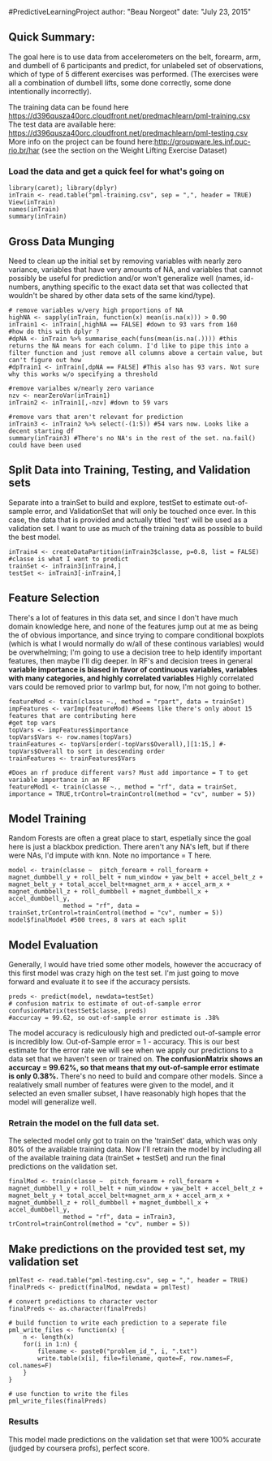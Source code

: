 
#PredictiveLearningProject
author: "Beau Norgeot"
date: "July 23, 2015"


## Quick Summary:
The goal here is to use data from accelerometers on the belt, forearm, arm, and dumbell of 6 participants and predict, for unlabeled set of observations, which of type of 5 different exercises was performed. (The exercises were all a combination of dumbell lifts, some done correctly, some done intentionally incorrectly). 

The training data can be found here https://d396qusza40orc.cloudfront.net/predmachlearn/pml-training.csv
The test data are available here: https://d396qusza40orc.cloudfront.net/predmachlearn/pml-testing.csv
More info on the project can be found here:http://groupware.les.inf.puc-rio.br/har (see the section on the Weight Lifting Exercise Dataset)

### Load the data and get a quick feel for what's going on
```
library(caret); library(dplyr)
inTrain <- read.table("pml-training.csv", sep = ",", header = TRUE)
View(inTrain)
names(inTrain)
summary(inTrain)
```

## Gross Data Munging
Need to clean up the initial set by removing variables with nearly zero variance, variables that have very amounts of NA, and variables that cannot possibly be useful for prediction and/or won't generalize well (names, id-numbers, anything specific to the exact data set that was collected that wouldn't be shared by other data sets of the same kind/type). 

```
# remove variables w/very high proportions of NA
highNA <- sapply(inTrain, function(x) mean(is.na(x))) > 0.90
inTrain1 <- inTrain[,highNA == FALSE] #down to 93 vars from 160
#how do this with dplyr ?
#dpNA <- inTrain %>% summarise_each(funs(mean(is.na(.)))) #this returns the NA means for each column. I'd like to pipe this into a filter function and just remove all columns above a certain value, but can't figure out how
#dpTrain1 <- inTrain[,dpNA == FALSE] #This also has 93 vars. Not sure why this works w/o specifying a threshold

#remove varialbes w/nearly zero variance
nzv <- nearZeroVar(inTrain1)
inTrain2 <- inTrain1[,-nzv] #down to 59 vars

#remove vars that aren't relevant for prediction
inTrain3 <- inTrain2 %>% select(-(1:5)) #54 vars now. Looks like a decent starting df
summary(inTrain3) #There's no NA's in the rest of the set. na.fail() could have been used
```

## Split Data into Training, Testing, and Validation sets
Separate into a trainSet to build and explore, testSet to estimate out-of-sample error, and ValidationSet that will only be touched once ever. In this case, the data that is provided and actually titled 'test' will be used as a validation set. I want to use as much of the training data as possible to build the best model.

```
inTrain4 <- createDataPartition(inTrain3$classe, p=0.8, list = FALSE) #classe is what I want to predict
trainSet <- inTrain3[inTrain4,]
testSet <- inTrain3[-inTrain4,]
```

## Feature Selection

There's a lot of features in this data set, and since I don't have much domain knowledge here, and none of the features jump out at me as being the of obvious importance, and since trying to compare conditional boxplots (which is what I would normally do w/all of these continous variables) would be overwhelming; I'm going to use a decision tree to help identify important features, then maybe I'll dig deeper.
In RF's and decision trees in general **variable importance is biased in favor of continuous variables, variables with many categories, and highly correlated variables** Highly correlated vars could be removed prior to varImp but, for now, I'm not going to bother.

```
featureMod <- train(classe ~., method = "rpart", data = trainSet)
impFeatures <- varImp(featureMod) #Seems like there's only about 15 features that are contributing here
#get top vars
topVars <- impFeatures$importance
topVars$Vars <- row.names(topVars)
trainFeatures <- topVars[order(-topVars$Overall),][1:15,] #-topVars$Overall to sort in descending order
trainFeatures <- trainFeatures$Vars

#Does an rf produce different vars? Must add importance = T to get variable importance in an RF
featureMod1 <- train(classe ~., method = "rf", data = trainSet, importance = TRUE,trControl=trainControl(method = "cv", number = 5))
```

## Model Training

Random Forests are often a great place to start, espetially since the goal here is just a blackbox prediction. There aren't any NA's left, but if there were NAs, I'd impute with knn. Note no importance = T here. 

```
model <- train(classe ~  pitch_forearm + roll_forearm + magnet_dumbbell_y + roll_belt + num_window + yaw_belt + accel_belt_z +     magnet_belt_y + total_accel_belt+magnet_arm_x + accel_arm_x + magnet_dumbbell_z + roll_dumbbell + magnet_dumbbell_x + accel_dumbbell_y,
               method = "rf", data = trainSet,trControl=trainControl(method = "cv", number = 5))
model$finalModel #500 trees, 8 vars at each split
```

## Model Evaluation

Generally, I would have tried some other models, however the accucracy of this first model was crazy high on the test set. I'm just going to move forward and evaluate it to see if the accuracy persists. 

```
preds <- predict(model, newdata=testSet)
# confusion matrix to estimate of out-of-sample error
confusionMatrix(testSet$classe, preds)
#accurcay = 99.62, so out-of-sample error estimate is .38%
```

The model accuracy is rediculously high and predicted out-of-sample error is incredibly low. Out-of-Sample error = 1 - accuracy. This is our best estimate for the error rate we will see when we apply our predictions to a data set that we haven't seen or trained on. **The confusionMatrix shows an accurcay = 99.62%, so that means that my out-of-sample error estimate is only 0.38%.** There's no need to build and compare other models. Since a realatively small number of features were given to the model, and it selected an even smaller subset, I have reasonably high hopes that the model will generalize well. 

### Retrain the model on the full data set. 
The selected model only got to train on the 'trainSet' data, which was only 80% of the available training data. Now I'll retrain the model by including all of the available training data (trainSet + testSet) and run the final predictions on the validation set. 


```
finalMod <- train(classe ~  pitch_forearm + roll_forearm + magnet_dumbbell_y + roll_belt + num_window + yaw_belt + accel_belt_z +     magnet_belt_y + total_accel_belt+magnet_arm_x + accel_arm_x + magnet_dumbbell_z + roll_dumbbell + magnet_dumbbell_x + accel_dumbbell_y,
               method = "rf", data = inTrain3, trControl=trainControl(method = "cv", number = 5))
```

## Make predictions on the provided test set, my validation set

```
pmlTest <- read.table("pml-testing.csv", sep = ",", header = TRUE)
finalPreds <- predict(finalMod, newdata = pmlTest)

# convert predictions to character vector
finalPreds <- as.character(finalPreds)

# build function to write each prediction to a seperate file
pml_write_files <- function(x) {
    n <- length(x)
    for(i in 1:n) {
        filename <- paste0("problem_id_", i, ".txt")
        write.table(x[i], file=filename, quote=F, row.names=F, col.names=F)
    }
}

# use function to write the files
pml_write_files(finalPreds)
```

### Results
This model made predictions on the validation set that were 100% accurate (judged by coursera profs), perfect score. 